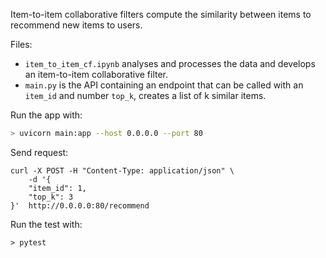 Item-to-item collaborative filters compute the 
similarity between items to recommend new items to users. 

Files:
- `item_to_item_cf.ipynb` analyses and processes the data and 
develops an item-to-item collaborative filter.
- `main.py` is the API containing an endpoint that can be called with an `item_id` and number `top_k`, 
creates a list of k similar items.

Run the app with:

```bash
> uvicorn main:app --host 0.0.0.0 --port 80
```

Send request:
```commandline
curl -X POST -H "Content-Type: application/json" \
    -d '{
    "item_id": 1,
    "top_k": 3
}'  http://0.0.0.0:80/recommend
```

Run the test with:

```
> pytest
```